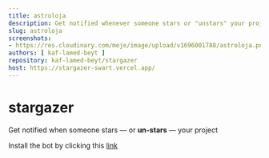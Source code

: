 ```yaml
---
title: astroloja
description: Get notified whenever someone stars or "unstars" your project.
slug: astroloja
screenshots:
- https://res.cloudinary.com/meje/image/upload/v1696001788/astroloja.png
authors: [ kaf-lamed-beyt ]
repository: kaf-lamed-beyt/stargazer
host: https://stargazer-swart.vercel.app/
---
```


# stargazer

Get notified when someone stars &mdash; or **un-stars** &mdash; your project

Install the bot by clicking this [link](https://github.com/apps/astroloja)
